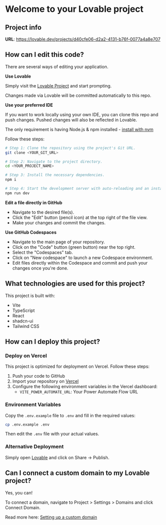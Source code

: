 # Welcome to your Lovable project

## Project info

**URL**: https://lovable.dev/projects/d40cfe06-d2a2-4131-b76f-0077a4a8e707

## How can I edit this code?

There are several ways of editing your application.

**Use Lovable**

Simply visit the [Lovable Project](https://lovable.dev/projects/d40cfe06-d2a2-4131-b76f-0077a4a8e707) and start prompting.

Changes made via Lovable will be committed automatically to this repo.

**Use your preferred IDE**

If you want to work locally using your own IDE, you can clone this repo and push changes. Pushed changes will also be reflected in Lovable.

The only requirement is having Node.js & npm installed - [install with nvm](https://github.com/nvm-sh/nvm#installing-and-updating)

Follow these steps:

```sh
# Step 1: Clone the repository using the project's Git URL.
git clone <YOUR_GIT_URL>

# Step 2: Navigate to the project directory.
cd <YOUR_PROJECT_NAME>

# Step 3: Install the necessary dependencies.
npm i

# Step 4: Start the development server with auto-reloading and an instant preview.
npm run dev
```

**Edit a file directly in GitHub**

- Navigate to the desired file(s).
- Click the "Edit" button (pencil icon) at the top right of the file view.
- Make your changes and commit the changes.

**Use GitHub Codespaces**

- Navigate to the main page of your repository.
- Click on the "Code" button (green button) near the top right.
- Select the "Codespaces" tab.
- Click on "New codespace" to launch a new Codespace environment.
- Edit files directly within the Codespace and commit and push your changes once you're done.

## What technologies are used for this project?

This project is built with:

- Vite
- TypeScript
- React
- shadcn-ui
- Tailwind CSS

## How can I deploy this project?

### Deploy on Vercel

This project is optimized for deployment on Vercel. Follow these steps:

1. Push your code to GitHub
2. Import your repository on [Vercel](https://vercel.com/new)
3. Configure the following environment variables in the Vercel dashboard:
   - `VITE_POWER_AUTOMATE_URL`: Your Power Automate Flow URL

### Environment Variables

Copy the `.env.example` file to `.env` and fill in the required values:

```sh
cp .env.example .env
```

Then edit the `.env` file with your actual values.

### Alternative Deployment

Simply open [Lovable](https://lovable.dev/projects/d40cfe06-d2a2-4131-b76f-0077a4a8e707) and click on Share -> Publish.

## Can I connect a custom domain to my Lovable project?

Yes, you can!

To connect a domain, navigate to Project > Settings > Domains and click Connect Domain.

Read more here: [Setting up a custom domain](https://docs.lovable.dev/tips-tricks/custom-domain#step-by-step-guide)
